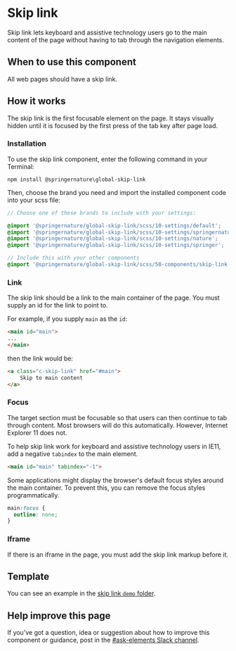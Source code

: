 # Skip link

Skip link lets keyboard and assistive technology users go to the main content of the page without having to tab through the navigation elements.

## When to use this component

All web pages should have a skip link.

## How it works

The skip link is the first focusable element on the page. It stays visually hidden until it is focused by the first press of the tab key after page load. 

### Installation

To use the skip link component, enter the following command in your Terminal:

`npm install @springernature\global-skip-link`

Then, choose the brand you need and import the installed component code into your scss file:

```scss
// Choose one of these brands to include with your settings:

@import '@springernature/global-skip-link/scss/10-settings/default';
@import '@springernature/global-skip-link/scss/10-settings/springernature';
@import '@springernature/global-skip-link/scss/10-settings/nature';
@import '@springernature/global-skip-link/scss/10-settings/springer';

// Include this with your other components
@import '@springernature/global-skip-link/scss/50-components/skip-link';
```

### Link

The skip link should be a link to the main container of the page. You must supply an id for the link to point to.

For example, if you supply `main` as the `id`:

```html
<main id="main">
...
</main>
```

then the link would be:

```html
<a class="c-skip-link" href="#main">
    Skip to main content
</a>
```

### Focus

The target section must be focusable so that users can then continue to tab through content. Most browsers will do this automatically. However, Internet Explorer 11 does not.

To help skip link work for keyboard and assistive technology users in IE11, add a negative `tabindex` to the main element. 

```html
<main id="main" tabindex="-1">
```

Some applications might display the browser's default focus styles around the main container. To prevent this, you can remove the focus styles programmatically.

```css
main:focus {
  outline: none;
}
```

### Iframe

If there is an iframe in the page, you must add the skip link markup before it.

## Template

You can see an example in the [skip link `demo` folder](https://github.com/springernature/frontend-toolkits/tree/main/toolkits/global/packages/global-skip-link/demo).

## Help improve this page

If you’ve got a question, idea or suggestion about how to improve this component or guidance, post in the [#ask-elements Slack channel](https://springernature.slack.com/archives/CNBTFLBLP).

